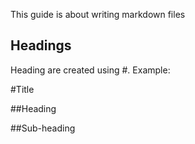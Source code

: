 This guide is about writing markdown files


## Headings

Heading are created using #.
Example:


#Title


##Heading


##Sub-heading
